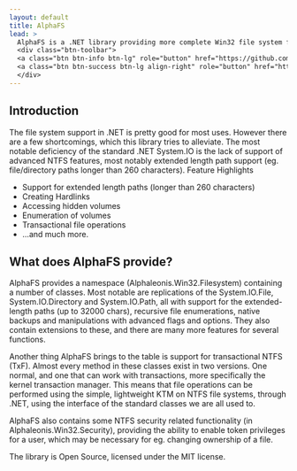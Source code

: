 ```yaml
---
layout: default
title: AlphaFS
lead: >
  AlphaFS is a .NET library providing more complete Win32 file system functionality to the .NET platform than the standard System.IO classes.
  <div class="btn-toolbar">
  <a class="btn btn-info btn-lg" role="button" href="https://github.com/alphaleonis/AlphaFS/releases/latest">Download Now &raquo;</a>
  <a class="btn btn-success btn-lg align-right" role="button" href="https://github.com/alphaleonis/AlphaFS/">Fork on GitHub &raquo;</a>
  </div>
---
```


## Introduction

The file system support in .NET is pretty good for most uses. However there are a few shortcomings, which this library tries to alleviate. The most notable deficiency of the standard .NET System.IO is the lack of support of advanced NTFS features, most notably extended length path support (eg. file/directory paths longer than 260 characters).
Feature Highlights

* Support for extended length paths (longer than 260 characters)
* Creating Hardlinks
* Accessing hidden volumes
* Enumeration of volumes
* Transactional file operations
* ...and much more. 

## What does AlphaFS provide?

AlphaFS provides a namespace (Alphaleonis.Win32.Filesystem) containing a number of classes. Most notable
are replications of the System.IO.File, System.IO.Directory and System.IO.Path, all with support for the
extended-length paths (up to 32000 chars), recursive file enumerations, native backups and manipulations with 
advanced flags and options. They also contain extensions to these, and there are many more features 
for several functions.

Another thing AlphaFS brings to the table is support for transactional NTFS (TxF). Almost every method in
these classes exist in two versions. One normal, and one that can work with transactions, more specifically the
kernel transaction manager. This means that file operations can be performed using the simple, lightweight KTM 
on NTFS file systems, through .NET, using the interface of the standard classes we are all used to.

AlphaFS also contains some NTFS security related functionality (in Alphaleonis.Win32.Security), providing 
the ability to enable token privileges for a user, which may be necessary for eg. changing ownership of a file.

The library is Open Source, licensed under the MIT license.
